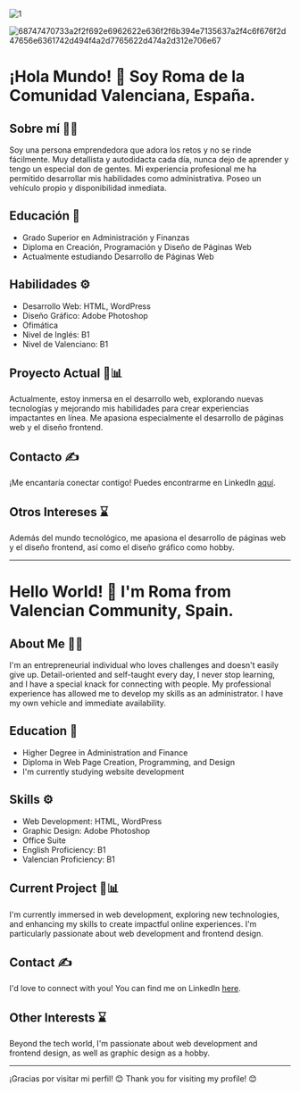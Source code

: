 
![1](https://github.com/Romavalles1998/Romavalles1998/assets/145601442/a6e16d95-4e98-4d09-a7fc-2589a99ab581)

![68747470733a2f2f692e6962622e636f2f6b394e7135637a2f4c6f676f2d47656e6361742d494f4a2d7765622d474a2d312e706e67](https://github.com/Romavalles1998/Romavalles1998/assets/145601442/9e94aad4-9268-439a-9dcd-151508acb25e)


# ¡Hola Mundo! 👋 Soy Roma de la Comunidad Valenciana, España.

## Sobre mí 🙋‍♀️

Soy una persona emprendedora que adora los retos y no se rinde fácilmente. Muy detallista y autodidacta cada día, nunca dejo de aprender y tengo un especial don de gentes. Mi experiencia profesional me ha permitido desarrollar mis habilidades como administrativa. Poseo un vehículo propio y disponibilidad inmediata.

## Educación 📝

- Grado Superior en Administración y Finanzas
- Diploma en Creación, Programación y Diseño de Páginas Web
- Actualmente estudiando Desarrollo de Páginas Web

## Habilidades ⚙

- Desarrollo Web: HTML, WordPress
- Diseño Gráfico: Adobe Photoshop
- Ofimática
- Nivel de Inglés: B1
- Nivel de Valenciano: B1

## Proyecto Actual 💼📊

Actualmente, estoy inmersa en el desarrollo web, explorando nuevas tecnologías y mejorando mis habilidades para crear experiencias impactantes en línea. Me apasiona especialmente el desarrollo de páginas web y el diseño frontend.

## Contacto ✍

¡Me encantaría conectar contigo! Puedes encontrarme en LinkedIn [aquí](https://www.linkedin.com/in/roma-vall%C3%A9s-padilla-76b9431a5/).

## Otros Intereses ⌛

Además del mundo tecnológico, me apasiona el desarrollo de páginas web y el diseño frontend, así como el diseño gráfico como hobby.

---

# Hello World! 👋 I'm Roma from Valencian Community, Spain.

## About Me 🙋‍♀️

I'm an entrepreneurial individual who loves challenges and doesn't easily give up. Detail-oriented and self-taught every day, I never stop learning, and I have a special knack for connecting with people. My professional experience has allowed me to develop my skills as an administrator. I have my own vehicle and immediate availability.

## Education 📝

- Higher Degree in Administration and Finance
- Diploma in Web Page Creation, Programming, and Design
- I'm currently studying website development

## Skills ⚙️

- Web Development: HTML, WordPress
- Graphic Design: Adobe Photoshop
- Office Suite
- English Proficiency: B1
- Valencian Proficiency: B1

## Current Project 💼📊

I'm currently immersed in web development, exploring new technologies, and enhancing my skills to create impactful online experiences. I'm particularly passionate about web development and frontend design.

## Contact ✍

I'd love to connect with you! You can find me on LinkedIn [here](https://www.linkedin.com/in/roma-vall%C3%A9s-padilla-76b9431a5/).

## Other Interests ⌛

Beyond the tech world, I'm passionate about web development and frontend design, as well as graphic design as a hobby.

--- 

¡Gracias por visitar mi perfil! 😊 Thank you for visiting my profile! 😊


